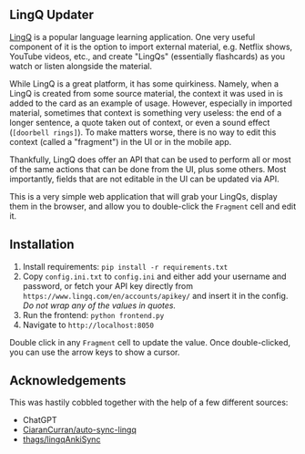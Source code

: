 ## LingQ Updater

[LingQ](https://www.lingq.com) is a popular language learning application. One very useful component of it is the option to import external material, e.g. Netflix shows, YouTube videos, etc., and create "LingQs" (essentially flashcards) as you watch or listen alongside the material.

While LingQ is a great platform, it has some quirkiness. Namely, when a LingQ is created from some source material, the context it was used in is added to the card as an example of usage. However, especially in imported material, sometimes that context is something very useless: the end of a longer sentence, a quote taken out of context, or even a sound effect (`[doorbell rings]`). To make matters worse, there is no way to edit this context (called a "fragment") in the UI or in the mobile app.

Thankfully, LingQ does offer an API that can be used to perform all or most of the same actions that can be done from the UI, plus some others. Most importantly, fields that are not editable in the UI can be updated via API.

This is a very simple web application that will grab your LingQs, display them in the browser, and allow you to double-click the `Fragment` cell and edit it.

## Installation

1. Install requirements: `pip install -r requirements.txt`
1. Copy `config.ini.txt` to `config.ini` and either add your username and password, or fetch your API key directly from `https://www.lingq.com/en/accounts/apikey/` and insert it in the config. _Do not wrap any of the values in quotes._
1. Run the frontend: `python frontend.py`
1. Navigate to `http://localhost:8050`

Double click in any `Fragment` cell to update the value. Once double-clicked, you can use the arrow keys to show a cursor.

## Acknowledgements

This was hastily cobbled together with the help of a few different sources:

- ChatGPT
- [CiaranCurran/auto-sync-lingq](https://github.com/CiaranCurran/auto-sync-lingq/tree/main/sync_lingq)
- [thags/lingqAnkiSync](https://github.com/thags/lingqAnkiSync/tree/main)
